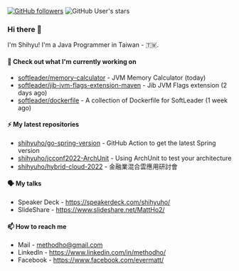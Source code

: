 [![GitHub followers](https://img.shields.io/github/followers/shihyuho?style=social)](https://github.com/shihyuho?tab=followers)
![GitHub User's stars](https://img.shields.io/github/stars/shihyuho?style=social)

### Hi there 👋

I'm Shihyu! I'm a Java Programmer in Taiwan - 🇹🇼. 



#### 👷 Check out what I'm currently working on

- [softleader/memory-calculator](https://github.com/softleader/memory-calculator) - JVM Memory Calculator (today)
- [softleader/jib-jvm-flags-extension-maven](https://github.com/softleader/jib-jvm-flags-extension-maven) - Jib JVM Flags extension (2 days ago)
- [softleader/dockerfile](https://github.com/softleader/dockerfile) - A collection of Dockerfile for SoftLeader (1 week ago)

#### ⚡ My latest repositories

- [shihyuho/go-spring-version](https://github.com/shihyuho/go-spring-version) - GitHub Action to get the latest Spring version
- [shihyuho/jcconf2022-ArchUnit](https://github.com/shihyuho/jcconf2022-ArchUnit) - Using ArchUnit to test your architecture
- [shihyuho/hybrid-cloud-2022](https://github.com/shihyuho/hybrid-cloud-2022) - 金融業混合雲應用研討會

#### 🗣️ My talks

- Speaker Deck - https://speakerdeck.com/shihyuho/
- SlideShare - https://www.slideshare.net/MattHo2/

#### 📫 How to reach me

- Mail - methodho@gmail.com
- LinkedIn - https://www.linkedin.com/in/methodho/
- Facebook - https://www.facebook.com/evermatt/


